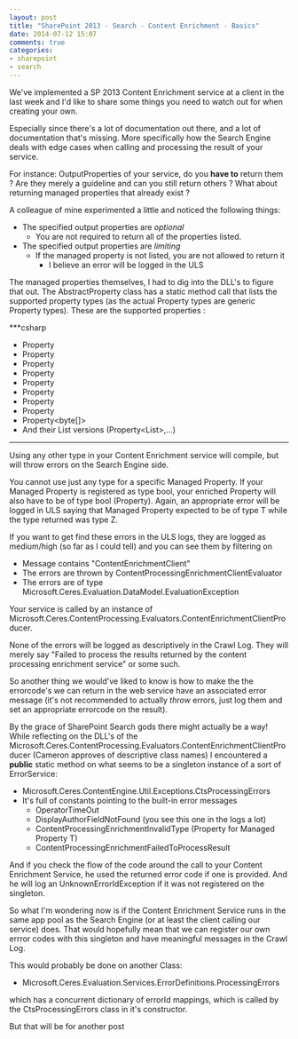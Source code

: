 ```yaml
---
layout: post
title: "SharePoint 2013 - Search - Content Enrichment - Basics"
date: 2014-07-12 15:07
comments: true
categories: 
- sharepoint
- search
---
```


We've implemented a SP 2013 Content Enrichment service at a client in the last week and I'd like to share some things you need to watch out for when creating your own.

Especially since there's a lot of documentation out there, and a lot of documentation that's missing. More specifically how the Search Engine deals with edge cases when calling and processing the result of your service.

For instance: OutputProperties of your service, do you **have to** return them ? Are they merely a guideline and can you still return others ? What about returning managed properties that already exist ?

A colleague of mine experimented a little and noticed the following things:

  - The specified output properties are *optional*
    - You are not required to return all of the properties listed.
  - The specified output properties are *limiting*
    - If the managed property is not listed, you are not allowed to return it
      - I believe an error will be logged in the ULS

The managed properties themselves, I had to dig into the DLL's to figure that out. The AbstractProperty class has a static method call that lists the supported property types (as the actual Property types are generic Property<T> types). These are the supported properties :

***csharp
  - Property<string>
  - Property<int>
  - Property<long>
  - Property<bool>
  - Property<double>
  - Property<Decimal>
  - Property<DateTime>
  - Property<Guid>
  - Property<byte[]>
  - And their List<T> versions (Property<List<string>>,...)
***
Using any other type in your Content Enrichment service will compile, but will throw errors on the Search Engine side.

You cannot use just any type for a specific Managed Property. If your Managed Property is registered as type bool, your enriched Property<T> will also have to be of type bool (Property<bool>). Again, an appropriate error will be logged in ULS saying that Managed Property expected to be of type T while the type returned was type Z.

If you want to get find these errors in the ULS logs, they are logged as medium/high (so far as I could tell) and you can see them by filtering on

  - Message contains "ContentEnrichmentClient"
  - The errors are thrown by ContentProcessingEnrichmentClientEvaluator
  - The errors are of type Microsoft.Ceres.Evaluation.DataModel.EvaluationException

Your service is called by an instance of Microsoft.Ceres.ContentProcessing.Evaluators.ContentEnrichmentClientProducer.

None of the errors will be logged as descriptively in the Crawl Log. They will merely say "Failed to process the results returned by the content processing enrichment service" or some such.

So another thing we would've liked to know is how to make the the errorcode's we can return in the web service have an associated error message (it's not recommended to actually *throw* errors, just log them and set an appropriate errorcode on the result).

By the grace of SharePoint Search gods there might actually be a way! While reflecting on the DLL's of the Microsoft.Ceres.ContentProcessing.Evaluators.ContentEnrichmentClientProducer (Cameron approves of descriptive class names) I encountered a **public** static method on what seems to be a singleton instance of a sort of ErrorService:

- Microsoft.Ceres.ContentEngine.Util.Exceptions.CtsProcessingErrors
- It's full of constants pointing to the built-in error messages
  - OperatorTimeOut
  - DisplayAuthorFieldNotFound (you see this one in the logs a lot)
  - ContentProcessingEnrichmentInvalidType (Property<Z> for Managed Property T)
  - ContentProcessingEnrichmentFailedToProcessResult

And if you check the flow of the code around the call to your Content Enrichment Service, he used the returned error code if one is provided. And he will log an UnknownErrorIdException if it was not registered on the singleton.

So what I'm wondering now is if the Content Enrichment Service runs in the same app pool as the Search Engine (or at least the client calling our service) does. That would hopefully mean that we can register our own errror codes with this singleton and have meaningful messages in the Crawl Log.

This would probably be done on another Class:

  - Microsoft.Ceres.Evaluation.Services.ErrorDefinitions.ProcessingErrors

which has a concurrent dictionary of errorId mappings, which is called by the CtsProcessingErrors class in it's constructor.

But that will be for another post



